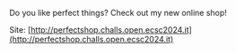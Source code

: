 Do you like perfect things? Check out my new online shop!

Site: [http://perfectshop.challs.open.ecsc2024.it](http://perfectshop.challs.open.ecsc2024.it)